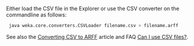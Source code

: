 Either load the CSV file in the Explorer or use the CSV converter on the commandline as follows:
```bash
 java weka.core.converters.CSVLoader filename.csv > filename.arff
```
See also the [Converting CSV to ARFF](../formats_and_processing/converting_csv_to_arff.md) article and FAQ [Can I use CSV files?](use_csv_files.md).